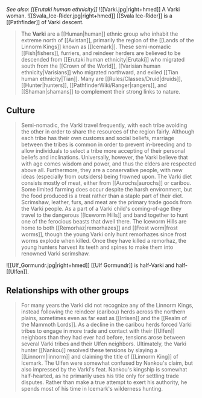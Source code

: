 *See also: [[Erutaki human ethnicity]]*
![[Varki.jpg|right+hmed]] 
 A Varki woman.
![[Svala_Ice-Rider.jpg|right+hmed]] 
 [[Svala Ice-Rider]] is a [[Pathfinder]] of Varki descent.
> The **Varki** are a [[Human|human]] ethnic group who inhabit the extreme north of [[Avistan]], primarily the region of the [[Lands of the Linnorm Kings]] known as [[Icemark]]. These semi-nomadic [[Fish|fishers]], furriers, and reindeer herders are believed to be descended from [[Erutaki human ethnicity|Erutaki]] who migrated south from the [[Crown of the World]], [[Varisian human ethnicity|Varisians]] who migrated northward, and exiled [[Tian human ethnicity|Tian]]. Many are [[Rules/Classes/Druid|druids]], [[Hunter|hunters]], [[PathfinderWiki/Ranger|rangers]], and [[Shaman|shamans]] to complement their strong links to nature.


## Culture

> Semi-nomadic, the Varki travel frequently, with each tribe avoiding the other in order to share the resources of the region fairly. Although each tribe has their own customs and social beliefs, marriage between the tribes is common in order to prevent in-breeding and to allow individuals to select a tribe more accepting of their personal beliefs and inclinations. Universally, however, the Varki believe that with age comes wisdom and power, and thus the elders are respected above all. Furthermore, they are a conservative people, with new ideas (especially from outsiders) being frowned upon. The Varki diet consists mostly of meat, either from [[Aurochs|aurochs]] or caribou. Some limited farming does occur despite the harsh environment, but the food produced is a treat rather than a staple part of their diet. Scrimshaw, leather, furs, and meat are the primary trade goods from the Varki people.
> As a part of a Varki child's coming-of-age they travel to the dangerous [[Iceworm Hills]] and band together to hunt one of the ferocious beasts that dwell there. The Iceworm Hills are home to both [[Remorhaz|remorhazes]] and [[Frost worm|frost worms]], though the young Varki only hunt remorhazes since frost worms explode when killed. Once they have killed  a remorhaz, the young hunters harvest its teeth and spines to make them into renowned Varki scrimshaw.

![[Ulf_Gormundr.jpg|right+hmed]] 
 [[Ulf Gormundr]] is half-Varki and half-[[Ulfen]].

## Relationships with other groups

> For many years the Varki did not recognize any of the Linnorm Kings, instead following the reindeer (caribou) herds across the northern plains, sometimes even as far east as [[Irrisen]] and the [[Realm of the Mammoth Lords]]. As a decline in the caribou herds forced Varki tribes to engage in more trade and contact with their [[Ulfen]] neighbors than they had ever had before, tensions arose between several Varki tribes and their Ulfen neighbors. Ultimately, the Varki hunter [[Nankou]] resolved these tensions by slaying a [[Linnorm|linnorm]] and claiming the title of [[Linnorm King]] of Icemark. The Ulfen were somewhat confused by Nankou's claim, but also impressed by the Varki's feat. Nankou's kingship is somewhat half-hearted, as he primarily uses his title only for settling trade disputes. Rather than make a true attempt to exert his authority, he spends most of his time in Icemark's wilderness hunting.








